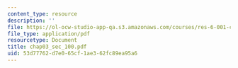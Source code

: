 ```yaml
---
content_type: resource
description: ''
file: https://ol-ocw-studio-app-qa.s3.amazonaws.com/courses/res-6-001-continuum-electromechanics-spring-2009/53d77762d7e065cf1ae362fc89ea95a6_chap03_sec_100.pdf
file_type: application/pdf
resourcetype: Document
title: chap03_sec_100.pdf
uid: 53d77762-d7e0-65cf-1ae3-62fc89ea95a6
---
```

